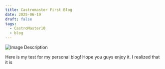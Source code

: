 ```yaml
---
title: Castromaster First Blog
date: 2025-06-19
draft: false
tags:
  - CastroMaster10
  - blog
---
```

![Image Description](https://castromaster10.github.io/castromaster10-Blog/images/happyFace.png)

Here is my test for my personal blog! Hope you guys enjoy it. I realized that it is


